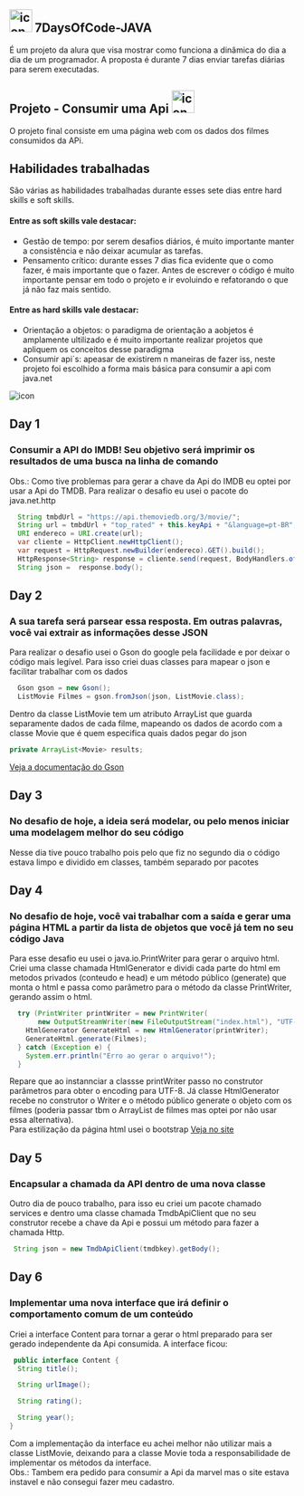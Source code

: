 ##  <img src="https://icon-library.com/images/java-icon-png/java-icon-png-15.jpg" alt="icon" height="40"/> 7DaysOfCode-JAVA 

É um  projeto da alura que visa mostrar como funciona a dinâmica do dia a dia de um programador. A proposta é durante 7 dias enviar tarefas diárias para serem executadas.

##  Projeto - Consumir uma Api  <img src="https://cdn-icons-png.flaticon.com/128/967/967579.png" alt="icon" height="40"/>

O projeto final consiste em uma página web com os dados dos filmes consumidos da APi.

## Habilidades trabalhadas 
São várias as habilidades trabalhadas durante esses sete dias entre hard skills e soft skills.
#### Entre as soft skills vale destacar: 
* Gestão de tempo: por serem desafios diários, é muito importante manter a consistência e não deixar acumular as tarefas.
* Pensamento crítico: durante esses 7 dias fica evidente que o como fazer, é mais importante que o fazer. Antes de escrever o código é muito importante pensar em todo o projeto e ir evoluindo e refatorando o que já não faz mais sentido.
#### Entre as hard skills vale destacar: 
* Orientação a objetos: o  paradigma de orientação a aobjetos é amplamente ultilizado e é muito importante realizar projetos que apliquem os conceitos desse paradigma 
* Consumir api´s: apeasar de existirem n maneiras de fazer iss, neste projeto foi escolhido a forma mais básica para consumir a api com java.net

![icon](https://cdn-icons-png.flaticon.com/128/5486/5486712.png)

## Day 1
### Consumir a API do IMDB! Seu objetivo será imprimir os resultados de uma busca na linha de comando
Obs.: Como tive problemas para gerar a chave da Api do IMDB eu optei por usar a Api do TMDB.
Para realizar o desafio eu usei o pacote do java.net.http
```java
  String tmbdUrl = "https://api.themoviedb.org/3/movie/";
  String url = tmbdUrl + "top_rated" + this.keyApi + "&language=pt-BR";
  URI endereco = URI.create(url);
  var cliente = HttpClient.newHttpClient();
  var request = HttpRequest.newBuilder(endereco).GET().build();
  HttpResponse<String> response = cliente.send(request, BodyHandlers.ofString());
  String json =  response.body();
```
## Day 2
### A sua tarefa será parsear essa resposta. Em outras palavras, você vai extrair as informações desse JSON
Para realizar o desafio usei o Gson do google pela facilidade e  por deixar o código mais legível. Para isso criei duas classes para mapear o json e facilitar trabalhar com os dados
```java
  Gson gson = new Gson();
  ListMovie Filmes = gson.fromJson(json, ListMovie.class);
```
Dentro da classe ListMovie tem um atributo ArrayList que guarda separamente dados de cada filme, mapeando os dados de acordo com a classe Movie que é quem especifica quais dados pegar do json
```java
private ArrayList<Movie> results;
```
[Veja a documentação do Gson](https://github.com/google/gson)
## Day 3
### No desafio de hoje, a ideia será modelar, ou pelo menos iniciar uma modelagem melhor do seu código
Nesse dia tive pouco trabalho pois pelo que fiz no segundo dia o código estava limpo e dividido em classes, também separado por pacotes

## Day 4
### No desafio de hoje, você vai trabalhar com a saída e gerar uma página HTML a partir da lista de objetos que você já tem no seu código Java
Para esse desafio eu usei o java.io.PrintWriter para gerar o arquivo html. Criei uma classe chamada HtmlGenerator e dividi cada parte do html em metodos privados (conteudo e head) e um método público (generate) que monta o html e passa como parâmetro para o método da classe PrintWriter,  gerando assim o html.
```java
  try (PrintWriter printWriter = new PrintWriter(
       new OutputStreamWriter(new FileOutputStream("index.html"), "UTF-8"))) {
    HtmlGenerator GenerateHtml = new HtmlGenerator(printWriter);
    GenerateHtml.generate(Filmes);
  } catch (Exception e) {
    System.err.println("Erro ao gerar o arquivo!");
  }
```
Repare que ao instannciar a classse printWriter passo no construtor parâmetros para obter o encoding para UTF-8. Já classe HtmlGenerator recebe no construtor o Writer e o método público generate o objeto com os filmes (poderia passar tbm o ArrayList de filmes mas optei por não usar essa alternativa). <br>
Para estilização da página html usei o bootstrap [Veja no site](https://getbootstrap.com/docs/4.0/components/card/?utm_source=ActiveCampaign&utm_medium=email&utm_content=%237DaysOfCode+-+Java+4%2F7%3A+%F0%9F%91%A9%F0%9F%8F%BD%E2%80%8D%F0%9F%92%BB+Gerando+o+HTML&utm_campaign=%5BAlura+%237Days+Of+Code%5D%28Java%29+Dia+4%2F7%3A+Gerando+o+HTML)
## Day 5
### Encapsular a chamada da API dentro de uma nova classe
Outro dia de pouco trabalho, para isso eu criei um pacote chamado services e dentro uma classe chamada TmdbApiClient que no seu construtor recebe a chave da Api e possui um método para fazer a chamada Http.
```java
 String json = new TmdbApiClient(tmdbkey).getBody();
```
## Day 6
### Implementar uma nova interface que irá definir o comportamento comum de um conteúdo
Criei a interface Content para tornar a gerar o html preparado para ser gerado independente da Api consumida. A interface ficou:
```java
 public interface Content {
  String title();

  String urlImage();

  String rating();

  String year();
}
```
Com a implementação da interface eu achei melhor não utilizar mais a classe ListMovie, deixando para a classe Movie toda a responsabilidade de implementar os métodos da interface.<br>
Obs.: Tambem era pedido para consumir a Api da marvel mas o site estava instavel e não consegui fazer meu cadastro.